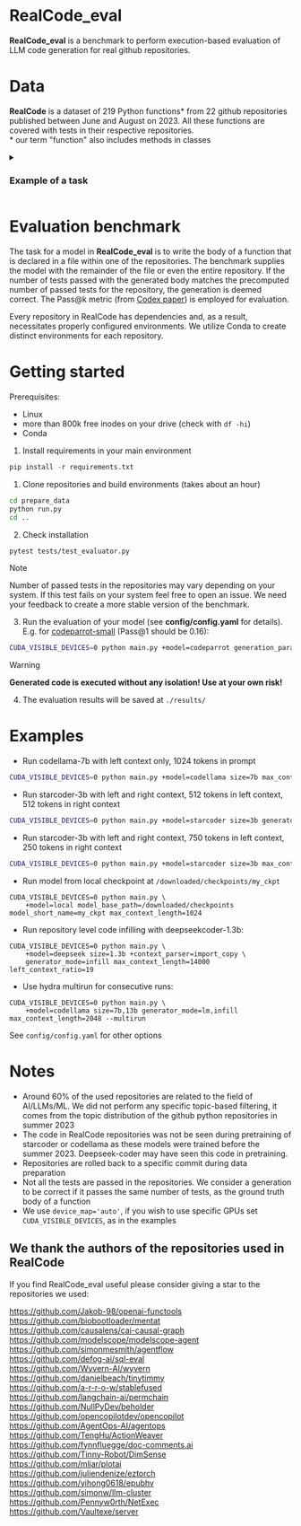 # RealCode_eval
**RealCode_eval** is a benchmark to perform execution-based evaluation of LLM code generation for real github repositories.
# Data
**RealCode** is a dataset of 219 Python functions\* from 22 github repositories published between June and August on 2023. All these functions are covered with tests in their respective repositories. \
\* our term "function" also includes methods in classes

<details>
<summary> 

### Example of a task
</summary>

```python
"""
Feature Extraction Methods for DimSense
"""

import numpy as np
import tensorflow as tf
from sklearn.decomposition import PCA, FastICA
from sklearn.manifold import TSNE
from sklearn.feature_extraction.text import TfidfVectorizer
from sklearn.feature_extraction.text import CountVectorizer
from sklearn.decomposition import LatentDirichletAllocation
from sklearn.base import BaseEstimator, TransformerMixin


class AutoencoderExtractor(BaseEstimator, TransformerMixin):
    """
    AutoencoderExtractor provides feature extraction using autoencoders.
    """
    def __init__(self, encoding_dim=10):
        """
        Initialize the AutoencoderExtractor.

        Parameters:
        - encoding_dim (int): Dimension of the encoded representation.
        """
        self.tf = None 
        self.encoding_dim = encoding_dim

    def _import_tensorflow(self):
        try:
            import tensorflow as tf
            self.tf = tf
        except ImportError:
            raise ImportError("TensorFlow is required for using AutoencoderExtractor.")      

    def build_autoencoder(self):
        if self.tf is not None:
            input_layer = self.tf.keras.layers.Input(shape=(self.input_dim,))
            encoded = tf.keras.layers.Dense(self.encoding_dim, activation='relu')(input_layer)
            decoded = tf.keras.layers.Dense(self.input_dim, activation='sigmoid')(encoded)
            autoencoder = tf.keras.models.Model(input_layer, decoded)
            autoencoder.compile(optimizer='adam', loss='mean_squared_error')
            return autoencoder
        else: return None

    def fit_transform(self, X):
        """
        Fit the autoencoder model and transform the data.

        Parameters:
        - X (array-like): Input data.

        Returns:
        - X_extracted (array-like): Extracted features.
        """
# >>> THIS NEEDS TO BE GENERATED >>>>
        if self.tf is None:
            self._import_tensorflow()
        self.input_dim = X.shape[1]
        self.autoencoder = self.build_autoencoder()
        self.autoencoder.fit(X, X, epochs=50, batch_size=32, shuffle=True, verbose=0)
        encoder = tf.keras.models.Model(inputs=self.autoencoder.input, outputs=self.autoencoder.layers[1].output)
        X_extracted = encoder.predict(X)
        return X_extracted
# <<<< <<<<

    def set_encoding_dim(self, encoding_dim):
        """
        Set the dimension of the encoded representation.

        Parameters:
        - encoding_dim (int): Dimension of the encoded representation.
        """
        self.encoding_dim = encoding_dim
        self.autoencoder = self.build_autoencoder()

    ...
```
</details>



# Evaluation benchmark

The task for a model in **RealCode_eval** is to write the body of a function that is declared in a file within one of the repositories. The benchmark supplies the model with the remainder of the file or even the entire repository. If the number of tests passed with the generated body matches the precomputed number of passed tests for the repository, the generation is deemed correct. The Pass@k metric (from [Codex paper](https://arxiv.org/abs/2107.03374)) is employed for evaluation.

Every repository in RealCode has dependencies and, as a result, necessitates properly configured environments. We utilize Conda to create distinct environments for each repository.

# Getting started
Prerequisites:
* Linux
* more than 800k free inodes on your drive (check with ```df -hi```)
* Conda 

1. Install requirements in your main environment
```python
pip install -r requirements.txt
```

1. Clone repositories and build environments (takes about an hour)
```bash
cd prepare_data
python run.py
cd ..
```

2. Check installation
```bash
pytest tests/test_evaluator.py
```

> [!NOTE]
> Number of passed tests in the repositories may vary depending on your system. If this test fails on your system feel free to open an issue. We need your feedback to create a more stable version of the benchmark.

3. Run the evaluation of your model (see **config/config.yaml** for details). E.g. for [codeparrot-small](https://huggingface.co/codeparrot/codeparrot-small) (Pass@1 should be 0.16):
```bash
CUDA_VISIBLE_DEVICES=0 python main.py +model=codeparrot generation_params.max_new_tokens=512 max_context_length=500
```

> [!WARNING]
> **Generated code is executed without any isolation! Use at your own risk!**

4. The evaluation results will be saved at ```./results/```

# Examples


* Run codellama-7b with left context only, 1024 tokens in prompt
```bash
CUDA_VISIBLE_DEVICES=0 python main.py +model=codellama size=7b max_context_length=1024
``` 
* Run starcoder-3b with left and right context, 512 tokens in left context, 512 tokens in right context
```bash
CUDA_VISIBLE_DEVICES=0 python main.py +model=starcoder size=3b generator_mode=infill max_context_length=1024
``` 
* Run starcoder-3b with left and right context, 750 tokens in left context, 250 tokens in right context
```bash
CUDA_VISIBLE_DEVICES=0 python main.py +model=starcoder size=3b max_context_length=1000 left_context_ratio=3
``` 
* Run model from local checkpoint at ```/downloaded/checkpoints/my_ckpt```
```
CUDA_VISIBLE_DEVICES=0 python main.py \
    +model=local model_base_path=/downloaded/checkpoints model_short_name=my_ckpt max_context_length=1024
```
* Run repository level code infilling with deepseekcoder-1.3b:
```
CUDA_VISIBLE_DEVICES=0 python main.py \
    +model=deepseek size=1.3b +context_parser=import_copy \
    generator_mode=infill max_context_length=14000 left_context_ratio=19
```
* Use hydra multirun for consecutive runs:
```
CUDA_VISIBLE_DEVICES=0 python main.py \
    +model=codellama size=7b,13b generator_mode=lm,infill max_context_length=2048 --multirun
```

See ```config/config.yaml``` for other options

# Notes
* Around 60% of the used repositories are related to the field of AI/LLMs/ML. We did not perform any specific topic-based filtering, it comes from the topic distribution of the github python repositories in summer 2023
* The code in RealCode repositories was not be seen during pretraining of starcoder or codellama as these models were trained before the summer 2023. Deepseek-coder may have seen this code in pretraining.
* Repositories are rolled back to a specific commit during data preparation
* Not all the tests are passed in the repositories. We consider a generation to be correct if it passes the same number of tests, as the ground truth body of a function
* We use ```device_map='auto'```, if you wish to use specific GPUs set ```CUDA_VISIBLE_DEVICES```, as in the examples

## We thank the authors of the repositories used in RealCode
If you find RealCode_eval useful please consider giving a star to the repositories we used:

https://github.com/Jakob-98/openai-functools \
https://github.com/biobootloader/mentat \
https://github.com/causalens/cai-causal-graph \
https://github.com/modelscope/modelscope-agent \
https://github.com/simonmesmith/agentflow \
https://github.com/defog-ai/sql-eval \
https://github.com/Wyvern-AI/wyvern \
https://github.com/danielbeach/tinytimmy \
https://github.com/a-r-r-o-w/stablefused \
https://github.com/langchain-ai/permchain \
https://github.com/NullPyDev/beholder \
https://github.com/opencopilotdev/opencopilot \
https://github.com/AgentOps-AI/agentops \
https://github.com/TengHu/ActionWeaver \
https://github.com/fynnfluegge/doc-comments.ai \
https://github.com/Tinny-Robot/DimSense \
https://github.com/mljar/plotai \
https://github.com/juliendenize/eztorch \
https://github.com/yihong0618/epubhv \
https://github.com/simonw/llm-cluster \
https://github.com/Pennyw0rth/NetExec \
https://github.com/Vaultexe/server


